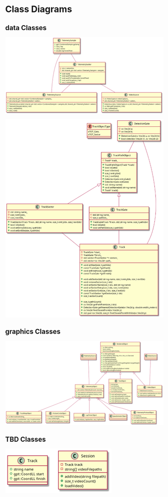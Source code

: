 # Class Diagrams
## data Classes
<!--
@startuml plantuml_imgs/dataClasses

class TelemetrySample {
	+gpt::CombinedSample gpSamp
	+size_t lap
	+size_t sector
	+double lapTimeOffset
}

class TelemetrySeeker {
	+void next();
	+void seekToIdx(size_t idx)
	+void seekToTime(double timeOffset)
	+void seekToLap(size_t lap)
	+size_t seekedIdx()
	-size_t seekedIdx_
	-std::shared_ptr<std::vector<TelemetrySample>> samples_
}

class TelemetrySource {
	+TelemetrySource(std::shared_ptr<std::vector<CombinedSample>> samples,std::shared_ptr<TelemetrySeeker> seeker)
	+TelemetrySample at(size_t idx)
	+size_t seekedIdx()
	+size_t size()
	-std::shared_ptr<std::vector<CombinedSample>> samples_
	-std::shared_ptr<TelemetrySeeker> seeker_
}

class VideoSource {
	+VideoSource(cv::VideoCapture vc,std::shared_ptr<TelemetrySeeker> seeker)
	+cv::Mat getFrame(size_t idx)
	+size_t seekedIdx()
	+size_t frameCount()
	-cv::VideoCapture videoCapture_
	-std::shared_ptr<TelemetrySeeker> seeker_
}

TelemetrySample -- TelemetrySource
TelemetrySample -- TelemetrySeeker
TelemetrySeeker -- TelemetrySource
TelemetrySeeker -- VideoSource

@enduml
-->
![](plantuml_imgs/dataClasses.png)

<!--
@startuml plantuml_imgs/dataClasses2

enum TrackObjectType {
	eTOT_Gate,
	eTOT_Sector
}

class DetectionGate {
	+DetectionGate(cv::Vec2d a, cv::Vec2d b)
	+bool detect(cv::Vec2d c1, cv::Vec2d c2)

	-cv::Vec2d a;
	-cv::Vec2d b;
}

class TrackPathObject {
	+TrackPathObject(Track *track, std::string name)
	+Track* getTrack()
	+bool isGate()
	+bool isSector()
	+size_t getEntryIdx()
	+size_t getExitIdx()
	+DetectionGate getEntryGate()
	+DetectionGate getExitGate()
	+std::string getName()
	+void setName(std::string name)
	#Track* track_
}

class TrackSector {
	+TrackSector(Track *track, std::string name, size_t entryIdx, size_t exitIdx)
	+TrackSector(Track *track, std::string name, size_t entryIdx, size_t exitIdx, double gateWidth_meters)
	+void setWidth(double width_meters)
	+double getWidth()
	+bool isSector()
	+void setEntryIdx(size_t pathIdx)
	+void setExitIdx(size_t pathIdx)
	+void setWidth(double width_meters)

	-size_t entryIdx_
	-size_t exitIdx_
	-double gateWidth_meters_
}

class TrackGate {
	+TrackGate(Track *track, std::string name, size_t pathIdx)
	+TrackGate(Track *track, std::string name, size_t pathIdx, double gateWidth_meters)
	+void setWidth(double width_meters)
	+double getWidth()
	+bool isGate()
	+void setPathIdx(size_t pathIdx)
	+void setWidth(double width_meters)

	-size_t pathIdx_
	-double gateWidth_meters_
}

class Track {
	+void setStart(size_t pathIdx)
	+const TrackGate *getStart()
	+void setFinish(size_t pathIdx)
	+const TrackGate *getFinish()

	+void addSector(std::string name, size_t entryIdx, size_t exitIdx)
	+void removeSector(size_t idx)
	+void setSectorName(size_t idx, std::string name)
	+void setSectorEntry(size_t idx, size_t entryIdx)
	+void setSectorExit(size_t idx, size_t exitIdx)
	+const TrackSector *getSector(size_t idx)
	+size_t sectorCount()

	+size_t pathCount()
	+cv::Vec2d getPathPoint(size_t idx)
	+DetectionGate getNearestDetectionGate(cv::Vec2d p, double width_meters)
	+cv::Vec2d findClosestPoint(cv::Vec2d p)
	+std::pair<cv::Vec2d, size_t> findClosestPointWithIdx(cv::Vec2d p)

	-TrackGate *start_
	-TrackGate *finish_
	-std::vector<TrackSector *> sectors_
	-std::vector<cv::Vec2d> path_
}

DetectionGate -- TrackPathObject
DetectionGate -- Track
TrackPathObject <|-- TrackSector
TrackPathObject <|-- TrackGate
TrackSector -- Track
TrackGate -- Track

@enduml
-->
![](plantuml_imgs/dataClasses2.png)

## graphics Classes
<!--
@startuml plantuml_imgs/graphicsClasses

class RenderedObject {
	+cv::Mat getImage()
	+void render(cv::Mat img, int x, int y, sc::Size size)
	+int getNativeWidth()
	+int getNativeHeight()
	+cv::Size getNativeSize()
	+cv::Size getScaledSizeFromTargetHeight(int targetHeight)
	+void setVisible(bool visible)
	+bool isVisible()
	+void setBoundingBoxVisible(bool visible)
	+bool isBoundingBoxVisible()
	#cv::Mat outImg_
	#bool visible_
	#bool boundingBoxVisible_
}

class TelemetryObject {
	+void addSource(TelemetrySource tSrc)
	+TelemetrySource getSource(size_t idx)
	+size_t sourceCount()
	#std::vector<TelemetrySrouce> sources_;
}

class TextObject {
	+void setText(string text)
	+void setFontFace(int fontFace)
	+void setScale(double scale)
	+void setColor(cv::Scalar color)
	+void setThickness(int thickness)
	-string text_
	-int fontFace_
	-double fontScale_
	-cv::Scalara fontColor_
	-int fontThickness_
}

class VideoObject {
	+void setSource(VideoSource vSrc)
	+VideoSource getSource()
	#VideoSource source_;
}

class TrackMapObject {
	+void init(size_t trackStartIdx, size_t trackFinishIdx)
	+void setDotColor(size_t sourceIdx, cv::Scalar color)
	-cv::Mat trackOutlineImg_
}

class FrictionCircleObject {
	+void setTailLength(size_t length)
	-cv::Mat circleOutlineImg_
	-size_t taileLength_
}

class LapTimerObject {
	+void init(size_t lapStartIdx, size_t lapEndIdx)
}

class SpeedometerObject {
}

class TelemetryPrintoutObject {
	+void setFontFace(int fontFace)
	+void setFontColor(cv::Scalar color)
	-int fontFace_
	-cv::Scalara fontColor_
}

RenderedObject <|-- TelemetryObject
RenderedObject <|-- VideoObject
RenderedObject <|-- TextObject
TelemetryObject <|-- TrackMapObject
TelemetryObject <|-- FrictionCircleObject
TelemetryObject <|-- LapTimerObject
TelemetryObject <|-- SpeedometerObject
TelemetryObject <|-- TelemetryPrintoutObject

TelemetrySource -- TelemetryObject
VideoSource -- VideoObject

@enduml
-->
![](plantuml_imgs/graphicsClasses.png)

## TBD Classes
<!--
@startuml plantuml_imgs/tbdClasses

class Track {
	+string name
	+gpt::CoordLL start
	+gpt::CoordLL finish
}

class Session {
	-Track track
	-string[] videoFilepaths

	+addVideo(string filepath)
	+size_t videoCount()
	+loadVideo()
}

@enduml
-->
![](plantuml_imgs/tbdClasses.png)
